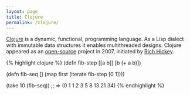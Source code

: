 ```yaml
---
layout: page
title: Clojure
permalink: /clojure/
---
```


[Clojure](http://clojure.org) is a dynamic, functional, programming language. As a Lisp dialect with immutable data structures it enables multithreaded designs. Clojure appeared as an [open-source](https://github.com/clojure/clojure) project in 2007, initiated by [Rich Hickey](https://twitter.com/richhickey).

{% highlight clojure %}
(defn fib-step [[a b]]
  [b (+ a b)])

(defn fib-seq []
  (map first (iterate fib-step [0 1])))

(take 10 (fib-seq))
;; => (0 1 1 2 3 5 8 13 21 34)
{% endhighlight %}
